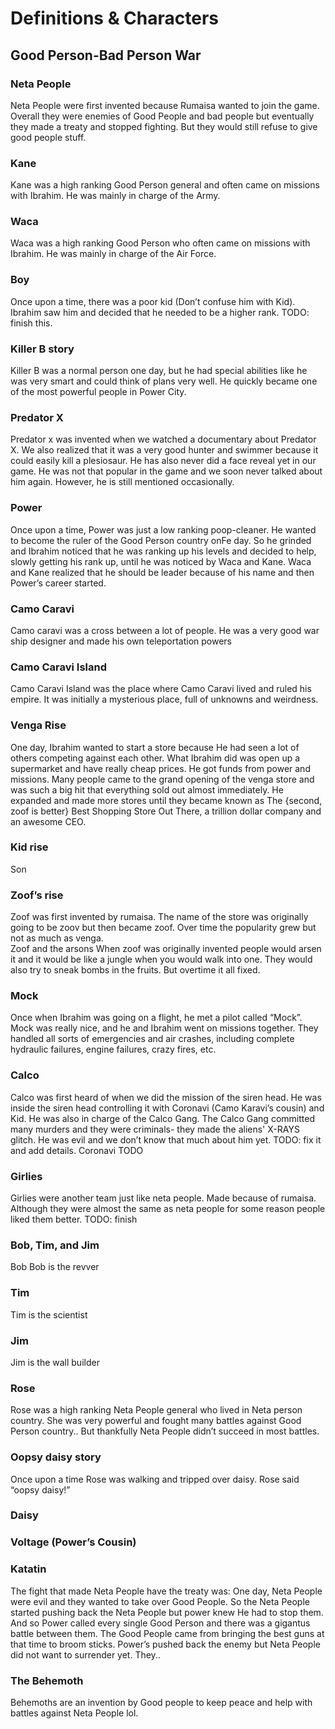 # Definitions & Characters 

## Good Person-Bad Person War
### Neta People
Neta People were first invented because Rumaisa wanted to join the game. Overall they were enemies of Good People and bad people but eventually they made a treaty and stopped fighting.  But they would still refuse to give good people stuff.


### Kane
Kane was a high ranking Good Person general and often came on missions with Ibrahim. He was mainly in charge of the Army. 
### Waca
Waca was a high ranking Good Person who often came on missions with Ibrahim. He was mainly in charge of the Air Force.
### Boy
Once upon a time, there was a poor kid (Don’t confuse him with Kid). Ibrahim saw him and decided that he needed to be a higher rank. TODO: finish this.


### Killer B story
Killer B was a normal person one day, but he had special abilities like he was very smart and could think of plans very well. He quickly became one of the most powerful people in Power City.
### Predator X
 Predator x was invented when we watched a documentary about Predator X. We also realized that it was a very good hunter and swimmer because it could easily kill a plesiosaur. He has also never did a face reveal yet in our game. He was not that popular in the game and we soon never talked about him again. However, he is still mentioned occasionally.
### Power
Once upon a time, Power was just a low ranking poop-cleaner. He wanted to become the ruler of the Good Person country onFe day. So he grinded and Ibrahim noticed that he was ranking up his levels and decided to help, slowly getting his rank up, until he was noticed by Waca and Kane. Waca and Kane realized that he should be leader because of his name and then Power’s career started. 

### Camo Caravi
Camo caravi was a cross between a lot of people. He was a very good war ship designer and made his own teleportation powers  

### Camo Caravi Island
Camo Caravi Island was the place where Camo Caravi lived and ruled his empire. It was initially a mysterious place, full of unknowns and weirdness. 

### Venga Rise
One day, Ibrahim wanted to start a store because He had seen a lot of others competing against each other. What Ibrahim did was open up a supermarket and have really cheap prices. He got funds from power and missions. Many people came to the grand opening of the venga store and was such a big hit that everything sold out almost immediately. He expanded and made more stores until they became known as The {second, zoof is better} Best Shopping Store Out There, a trillion dollar company and an awesome CEO.

### Kid rise
Son 

### Zoof’s rise
Zoof was first invented by rumaisa. The name of the store was originally going to be zoov but then became zoof. Over time the popularity grew but not as much as venga.   
Zoof and the arsons
 When zoof was originally invented people would arsen it and it would be like a jungle when you would walk into one. They would also try to sneak bombs in the fruits.
But overtime it all fixed.


### Mock 
Once when Ibrahim was going on a flight, he met a pilot called “Mock”. Mock was really nice, and he and Ibrahim went on missions together. They handled all sorts of emergencies and air crashes, including complete hydraulic failures, engine failures, crazy fires, etc.


### Calco
Calco was first heard of when we did the mission of the siren head. He was inside the siren head controlling it with Coronavi (Camo Karavi’s cousin) and Kid. He was also in charge of the Calco Gang. The Calco Gang committed many murders and they were criminals- they made the aliens' X-RAYS glitch. He was evil and we don’t know that much about him yet. TODO: fix it and add details.
Coronavi
TODO 

### Girlies
Girlies were another team just like neta people. Made because of rumaisa. Although they were almost the same as neta people for some reason people liked them better. TODO: finish

### Bob, Tim, and Jim
Bob
Bob is the revver
### Tim
Tim is the scientist
### Jim
Jim is the wall builder
### Rose 

Rose was a high ranking Neta People general who lived in Neta person country. She was very powerful and fought many battles against Good Person country.. But thankfully Neta People didn’t succeed in most battles.
### Oopsy daisy story
Once upon a time Rose was walking and tripped over daisy. Rose said “oopsy daisy!”
### Daisy
### Voltage (Power’s Cousin)
### Katatin
The fight that made Neta People have the treaty was: One day, Neta People were evil and they wanted to take over Good People. So the Neta People started pushing back the Neta People but power knew He had to stop them. And so Power called every single Good Person and there was a gigantus battle between them. The Good People came from bringing the best guns at that time to broom sticks. Power’s pushed back the enemy but Neta People did not want to surrender yet. They.. 
### The Behemoth 

Behemoths are an invention by Good people to keep peace and help with battles against Neta People lol.
